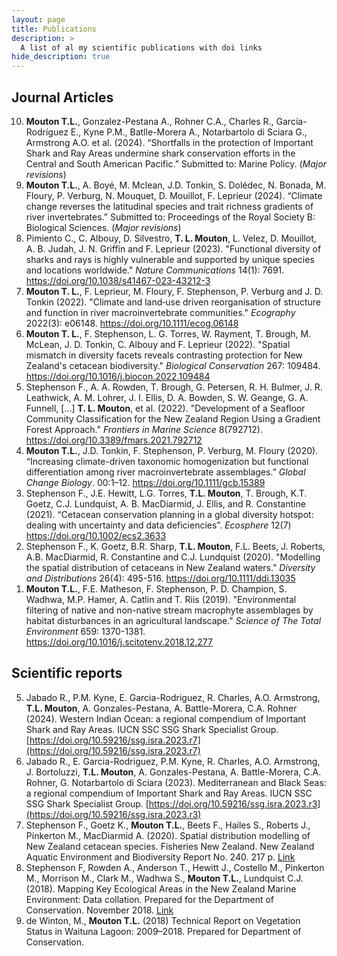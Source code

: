 ```yaml
---
layout: page
title: Publications 
description: >
  A list of al my scientific publications with doi links
hide_description: true
---
```


<h2>Journal Articles</h2>
<ol start="10" reversed>
  <li><strong>Mouton T.L.</strong>, Gonzalez-Pestana A., Rohner C.A., Charles R., García-Rodríguez E., Kyne P.M., Batlle-Morera A., Notarbartolo di Sciara G., Armstrong A.O. et al. (2024). “Shortfalls in the protection of Important Shark and Ray Areas undermine shark conservation efforts in the Central and South American Pacific.” Submitted to: Marine Policy. (<em>Major revisions</em>)</li>
  <li><strong>Mouton T.L.</strong>, A. Boyé, M. Mclean, J.D. Tonkin, S. Dolédec, N. Bonada, M. Floury, P. Verburg, N. Mouquet, D. Mouillot, F. Leprieur (2024). “Climate change reverses the latitudinal species and trait richness gradients of river invertebrates.” Submitted to: Proceedings of the Royal Society B: Biological Sciences. (<em>Major revisions</em>)</li>
  <li>Pimiento C., C. Albouy, D. Silvestro, <strong>T. L. Mouton</strong>, L. Velez, D. Mouillot, A. B. Judah, J. N. Griffin and F. Leprieur (2023). "Functional diversity of sharks and rays is highly vulnerable and supported by unique species and locations worldwide." <em>Nature Communications</em> 14(1): 7691. <a href="https://doi.org/10.1038/s41467-023-43212-3">https://doi.org/10.1038/s41467-023-43212-3</a></li>
  <li><strong>Mouton T. L.</strong>, F. Leprieur, M. Floury, F. Stephenson, P. Verburg and J. D. Tonkin (2022). "Climate and land‐use driven reorganisation of structure and function in river macroinvertebrate communities." <em>Ecography</em> 2022(3): e06148. <a href="https://doi.org/10.1111/ecog.06148">https://doi.org/10.1111/ecog.06148</a></li>
  <li><strong>Mouton T. L.</strong>, F. Stephenson, L. G. Torres, W. Rayment, T. Brough, M. McLean, J. D. Tonkin, C. Albouy and F. Leprieur (2022). "Spatial mismatch in diversity facets reveals contrasting protection for New Zealand's cetacean biodiversity." <em>Biological Conservation</em> 267: 109484. <a href="https://doi.org/10.1016/j.biocon.2022.109484">https://doi.org/10.1016/j.biocon.2022.109484</a></li>
  <li>Stephenson F., A. A. Rowden, T. Brough, G. Petersen, R. H. Bulmer, J. R. Leathwick, A. M. Lohrer, J. I. Ellis, D. A. Bowden, S. W. Geange, G. A. Funnell, […] <strong>T. L. Mouton</strong>, et al. (2022). "Development of a Seafloor Community Classification for the New Zealand Region Using a Gradient Forest Approach." <em>Frontiers in Marine Science</em> 8(792712). <a href="https://doi.org/10.3389/fmars.2021.792712">https://doi.org/10.3389/fmars.2021.792712</a></li>
  <li><strong>Mouton T.L.</strong>, J.D. Tonkin, F. Stephenson, P. Verburg, M. Floury (2020). “Increasing climate-driven taxonomic homogenization but functional differentiation among river macroinvertebrate assemblages.” <em>Global Change Biology</em>. 00:1–12. <a href="https://doi.org/10.1111/gcb.15389">https://doi.org/10.1111/gcb.15389</a></li>
  <li>Stephenson F., J.E. Hewitt, L.G. Torres, <strong>T.L. Mouton</strong>, T. Brough, K.T. Goetz, C.J. Lundquist, A. B. MacDiarmid, J. Ellis, and R. Constantine (2021). “Cetacean conservation planning in a global diversity hotspot: dealing with uncertainty and data deficiencies”. <em>Ecosphere</em> 12(7) <a href="https://doi.org/10.1002/ecs2.3633">https://doi.org/10.1002/ecs2.3633</a></li>
  <li>Stephenson F., K. Goetz, B.R. Sharp, <strong>T.L. Mouton</strong>, F.L. Beets, J. Roberts, A.B. MacDiarmid, R. Constantine and C.J. Lundquist (2020). "Modelling the spatial distribution of cetaceans in New Zealand waters." <em>Diversity and Distributions</em> 26(4): 495-516. <a href="https://doi.org/10.1111/ddi.13035">https://doi.org/10.1111/ddi.13035</a></li>
  <li><strong>Mouton T.L.</strong>, F.E. Matheson, F. Stephenson, P. D. Champion, S. Wadhwa, M.P. Hamer, A. Catlin and T. Riis (2019). "Environmental filtering of native and non-native stream macrophyte assemblages by habitat disturbances in an agricultural landscape." <em>Science of The Total Environment</em> 659: 1370-1381. <a href="https://doi.org/10.1016/j.scitotenv.2018.12.277">https://doi.org/10.1016/j.scitotenv.2018.12.277</a></li>
</ol>


## Scientific reports 
5. Jabado R., P.M. Kyne, E. Garcia-Rodriguez, R. Charles, A.O. Armstrong, **T.L. Mouton**, A. Gonzales-Pestana, A. Battle-Morera, C.A. Rohner (2024). Western Indian Ocean: a regional compendium of Important Shark and Ray Areas. IUCN SSC SSG Shark Specialist Group. [https://doi.org/10.59216/ssg.isra.2023.r7](https://doi.org/10.59216/ssg.isra.2023.r7) 
4. Jabado R., E. Garcia-Rodriguez, P.M. Kyne, R. Charles, A.O. Armstrong, J. Bortoluzzi, **T.L. Mouton**, A. Gonzales-Pestana, A. Battle-Morera, C.A. Rohner, G. Notarbartolo di Sciara (2023). Mediterranean and Black Seas: a regional compendium of Important Shark and Ray Areas. IUCN SSC SSG Shark Specialist Group. [https://doi.org/10.59216/ssg.isra.2023.r3](https://doi.org/10.59216/ssg.isra.2023.r3) 
3. Stephenson F., Goetz K., **Mouton T.L.**, Beets F., Hailes S., Roberts J., Pinkerton M., MacDiarmid A. (2020). Spatial distribution modelling of New Zealand cetacean species. Fisheries New Zealand. New Zealand Aquatic Environment and Biodiversity Report No. 240. 217 p. [Link](https://docs.niwa.co.nz/library/public/NZAEBR-240.pdf)
2. Stephenson F, Rowden A., Anderson T., Hewitt J., Costello M., Pinkerton M., Morrison M., Clark M., Wadhwa S., **Mouton T.L.**, Lundquist C.J. (2018). Mapping Key Ecological Areas in the New Zealand Marine Environment: Data collation. Prepared for the Department of Conservation. November 2018. [Link](https://www.doc.govt.nz/globalassets/documents/conservation/marine-and-coastal/marine-protected-areas/mpa-publications/key-ecological-areas-report-2018.pdf)
1. de Winton, M., **Mouton T.L.** (2018) Technical Report on Vegetation Status in Waituna Lagoon: 2009–2018. Prepared for Department of Conservation.